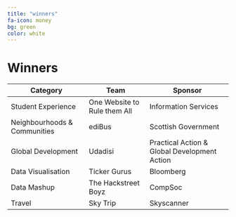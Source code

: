 ```yaml
---
title: "winners"
fa-icon: money
bg: green     
color: white  
---
```


# Winners

<div align="center">

<table>
<thead>
<tr>
<th>Category </th>
<th> Team </th>
<th> Sponsor</th>
</tr>
</thead>
<tbody>
<tr>
<td>Student Experience</td>
<td>One Website to Rule them All</td>
<td>Information Services</td>
</tr>
<tr>
<td>Neighbourhoods &amp; Communities</td>
<td>ediBus</td>
<td>Scottish Government</td>
</tr>
<tr>
<td>Global Development</td>
<td>Udadisi</td>
<td>Practical Action &amp; Global Development Action</td>
</tr>
<tr>
<td>Data Visualisation</td>
<td>Ticker Gurus </td>
<td>Bloomberg</td>
</tr>
<tr>
<td>Data Mashup</td>
<td>The Hackstreet Boyz</td>
<td>CompSoc</td>
</tr>
<tr>
<td>Travel</td>
<td>Sky Trip</td>
<td>Skyscanner</td>
</tr>
</tbody>
</table>

</div>
